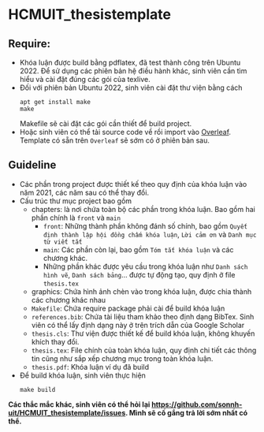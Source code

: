 # HCMUIT_thesistemplate

## Require:
- Khóa luận được build bằng pdflatex, đã test thành công trên Ubuntu 2022. Để sử dụng các phiên bản hệ điều hành khác, sinh viên cần tìm hiểu và cài đặt đúng các gói của texlive.
- Đối với phiên bản Ubuntu 2022, sinh viên cài đặt thư viện bằng cách
    ```
    apt get install make
    make
    ```
    Makefile sẽ cài đặt các gói cần thiết để build project.
- Hoặc sinh viên có thể tải source code về rồi import vào [Overleaf](https://www.overleaf.com/). Template có sẵn trên `Overleaf` sẽ sớm có ở phiên bản sau.
## Guideline
- Các phần trong project được thiết kế theo quy định của khóa luận vào năm 2021, các năm sau có thể thay đổi.
- Cấu trúc thư mục project bao gồm
  - chapters: là nơi chứa toàn bộ các phần trong khóa luận. Bao gồm hai phần chính là `front` và `main`
    - `front`: Những thành phần không đánh số chính, bao gồm `Quyết định thành lập hội đồng chấm khóa luận`, `Lời cảm ơn` và `Danh mục từ viết tắt`
    - `main`: Các phần còn lại, bao gồm `Tóm tắt khóa luận` và các chương khác.
    - Những phần khác được yêu cầu trong khóa luận như `Danh sách hình vẽ`, `Danh sách bảng`... được tự động tạo, quy định ở file `thesis.tex`
  - graphics: Chứa hình ảnh chèn vào trong khóa luận, được chia thành các chương khác nhau
  - `Makefile`: Chứa require package phải cài để build khóa luận
  - `references.bib`: Chứa tài liệu tham khảo theo định dạng BibTex. Sinh viên có thể lấy định dạng này ở trên trích dẫn của Google Scholar
  - `thesis.cls`: Thư viện được thiết kế để build khóa luận, không khuyến khích thay đổi.
  - `thesis.tex`: File chính của toàn khóa luận, quy định chi tiết các thông tin cũng như sắp xếp chương mục trong toàn khóa luận.
  - `thesis.pdf`: Khóa luận ví dụ đã build
- Để build khóa luận, sinh viên thực hiện
    ```
    make build
    ```
**Các thắc mắc khác, sinh viên có thể hỏi lại https://github.com/sonnh-uit/HCMUIT_thesistemplate/issues. Mình sẽ cố gắng trả lời sớm nhất có thể.**